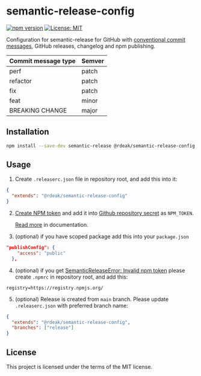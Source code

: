 # semantic-release-config

[![npm version](https://img.shields.io/npm/v/@rdeak/semantic-release-config/latest.svg)](https://www.npmjs.com/package/@rdeak/semantic-release-config)
[![License: MIT](https://img.shields.io/badge/License-MIT-yellow.svg)](https://opensource.org/licenses/MIT)

Configuration for semantic-release for GitHub with
[conventional commit messages](https://www.conventionalcommits.org/en/v1.0.0/), GitHub releases, changelog and npm publishing.

| Commit message type | Semver |
| ------------------- | ------ |
| perf                | patch  |
| refactor            | patch  |
| fix                 | patch  |
| feat                | minor  |
| BREAKING CHANGE     | major  |

## Installation

```bash
npm install --save-dev semantic-release @rdeak/semantic-release-config
```

## Usage

1. Create `.releaserc.json` file in repository root, and add this into it:

```json
{
  "extends": "@rdeak/semantic-release-config"
}
```


2. [Create NPM token](https://docs.npmjs.com/creating-and-viewing-access-tokens) and
   add it into [Github repository secret](https://docs.github.com/en/actions/security-guides/using-secrets-in-github-actions#creating-secrets-for-a-repository) as `NPM_TOKEN`.

   [Read more](https://github.com/jednano/semantic-release-npm-github-config#plugins) in documentation.


3. (optional) if you have scoped package add this into your `package.json`

```json
"publishConfig": {
    "access": "public"
  },
```
 

4. (optional) if you get [SemanticReleaseError: Invalid npm token](https://github.com/semantic-release/semantic-release/issues/2313) please create `.npmrc` in repository root, and add this:

```
registry=https://registry.npmjs.org/
```

5. (optional) Release is created from `main` branch. Please update `.releaserc.json` with preferred branch name:

```json
{
  "extends": "@rdeak/semantic-release-config",
  "branches": ["release"]
}
```

## License

This project is licensed under the terms of the MIT license.
